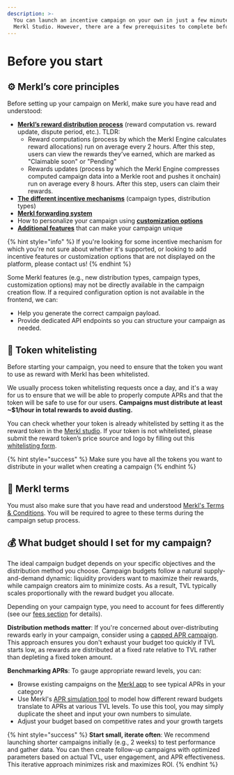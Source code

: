 ```yaml
---
description: >-
  You can launch an incentive campaign on your own in just a few minutes using
  Merkl Studio. However, there are a few prerequisites to complete beforehand.
---
```


# Before you start

## ⚙️ Merkl’s core principles

Before setting up your campaign on Merkl, make sure you have read and understood:

* [**Merkl’s reward distribution process**](../merkl-mechanisms/technical-overview.md) (reward computation vs. reward update, dispute period, etc.). 
TLDR: 
  - Reward computations (process by which the Merkl Engine calculates reward allocations) run on average every 2 hours. After this step, users can view the rewards they’ve earned, which are marked as "Claimable soon" or "Pending"
  - Rewards updates (process by which the Merkl Engine compresses computed campaign data into a Merkle root and pushes it onchain) run on average every 8 hours. After this step, users can claim their rewards.
* [**The different incentive mechanisms**](../merkl-mechanisms/incentive-mechanisms.md) (campaign types, distribution types)
* [**Merkl forwarding system**](../merkl-mechanisms/reward-forwarding.md)
* How to personalize your campaign using [**customization options**](../merkl-mechanisms/customization-options.md)
* [**Additional features**](../merkl-mechanisms/features.md) that can make your campaign unique

{% hint style="info" %}
If you're looking for some incentive mechanism for which you're not sure about whether it's supported, or looking to add incentive features or customization options that are not displayed on the platform, please contact us!
{% endhint %}

Some Merkl features (e.g., new distribution types, campaign types, customization options) may not be directly available in the campaign creation flow. If a required configuration option is not available in the frontend, we can:

* Help you generate the correct campaign payload.
* Provide dedicated API endpoints so you can structure your campaign as needed.

## 📝 Token whitelisting

Before starting your campaign, you need to ensure that the token you want to use as reward with Merkl has been whitelisted.

We usually process token whitelisting requests once a day, and it's a way for us to ensure that we will be able to properly compute APRs and that the token will be safe to use for our users. **Campaigns must distribute at least ~$1/hour in total rewards to avoid dusting.**

You can check whether your token is already whitelisted by setting it as the reward token in the [Merkl studio](https://studio.merkl.xyz/create-campaign/clamm). If your token is not whitelisted, please submit the reward token’s price source and logo by filling out this [whitelisting form](https://anglemoney.notion.site/1aecfed0d48c808a8194fe2befd50bdb?pvs=105).

{% hint style="success" %}
Make sure you have all the tokens you want to distribute in your wallet when creating a campaign
{% endhint %}

## 📃 Merkl terms

You must also make sure that you have read and understood [Merkl's Terms & Conditions](https://app.merkl.xyz/terms). You will be required to agree to these terms during the campaign setup process.

## 💰 What budget should I set for my campaign?

The ideal campaign budget depends on your specific objectives and the distribution method you choose. Campaign budgets follow a natural supply-and-demand dynamic: liquidity providers want to maximize their rewards, while campaign creators aim to minimize costs. As a result, TVL typically scales proportionally with the reward budget you allocate.

Depending on your campaign type, you need to account for fees differently (see our [fees section](../distribute-with-merkl/fee-model.md) for details).


**Distribution methods matter**: If you're concerned about over-distributing rewards early in your campaign, consider using a [capped APR campaign](../merkl-mechanisms/distributions.md#-capped-reward-rate-campaigns). This approach ensures you don't exhaust your budget too quickly if TVL starts low, as rewards are distributed at a fixed rate relative to TVL rather than depleting a fixed token amount.

**Benchmarking APRs**: To gauge appropriate reward levels, you can:

* Browse existing campaigns on the [Merkl app](https://app.merkl.xyz) to see typical APRs in your category
* Use Merkl's [APR simulation tool](https://docs.google.com/spreadsheets/d/1suPzoiFfZP3_XdXNu9qh63gNUbbXaWoKuhy17FRCEIc/edit?usp=sharing) to model how different reward budgets translate to APRs at various TVL levels. To use this tool, you may simply duplicate the sheet and input your own numbers to simulate.
* Adjust your budget based on competitive rates and your growth targets

{% hint style="success" %}
**Start small, iterate often**: We recommend launching shorter campaigns initially (e.g., 2 weeks) to test performance and gather data. You can then create follow-up campaigns with optimized parameters based on actual TVL, user engagement, and APR effectiveness. This iterative approach minimizes risk and maximizes ROI.
{% endhint %}

